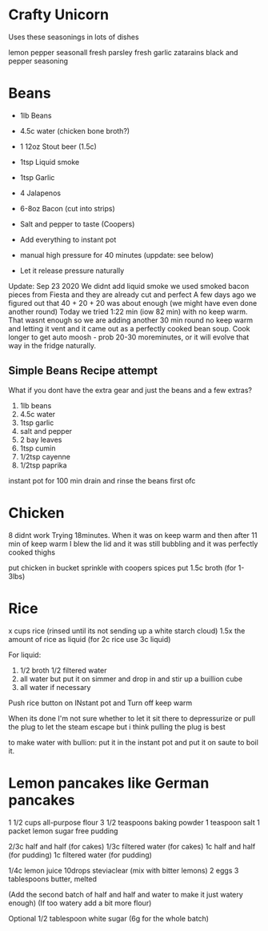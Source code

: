 # Crafty Unicorn #
Uses these seasonings in lots of dishes

lemon pepper
seasonall
fresh parsley
fresh garlic
zatarains black and pepper seasoning


# Beans #
- 1lb Beans
- 4.5c water (chicken bone broth?)
- 1 12oz Stout beer (1.5c)
- 1tsp Liquid smoke
- 1tsp Garlic
- 4 Jalapenos
- 6-8oz Bacon (cut into strips)
- Salt and pepper to taste (Coopers)


- Add everything to instant pot
- manual high pressure for 40 minutes (uppdate: see below)
- Let it release pressure naturally


Update: Sep 23 2020
We didnt add liquid smoke we used smoked bacon pieces from Fiesta and they are already cut and perfect
A few days ago we figured out that 40 + 20 + 20 was about enough (we might have even done another round)
Today we tried 1:22 min (iow 82 min) with no keep warm.  That wasnt enough so we are adding another 30 min round no keep warm and letting it vent and it came out as a perfectly cooked bean soup.  Cook longer to get auto moosh - prob 20-30 moreminutes, or it will evolve that way in the fridge naturally.

## Simple Beans Recipe attempt ##

What if you dont have the extra gear and just the beans and a few extras?
1. 1lb beans
2. 4.5c water
3. 1tsp garlic
4. salt and pepper
5. 2 bay leaves
6. 1tsp cumin
7. 1/2tsp cayenne
8. 1/2tsp paprika

instant pot for 100 min
drain and rinse the beans first ofc


# Chicken #
8 didnt work
Trying 18minutes.  When it was on keep warm and then after 11 min of keep warm I blew the lid and it was still bubbling and it was perfectly cooked thighs

put chicken in bucket
sprinkle with coopers spices
put 1.5c broth (for 1-3lbs)



# Rice #
x cups rice (rinsed until its not sending up a white starch cloud)
1.5x the amount of rice as liquid (for 2c rice use 3c liquid)

For liquid:
1. 1/2 broth 1/2 filtered water
2. all water but put it on simmer and drop in and stir up a buillion cube
3. all water if necessary

Push rice button on INstant pot
and Turn off keep warm 

When its done I'm not sure whether to let it sit there to depressurize or pull the plug to let the steam escape but i think pulling the plug is best

to make water with bullion: put it in the instant pot and put it on saute to boil it.  



# Lemon pancakes like German pancakes #

1 1/2 cups all-purpose flour 3 1/2 teaspoons baking powder 1 teaspoon salt
1 packet lemon sugar free pudding

2/3c half and half (for cakes)
1/3c filtered water (for cakes)
1c half and half (for pudding)
1c filtered water (for pudding)

1/4c lemon juice 
10drops steviaclear (mix with bitter lemons) 2 eggs 3 tablespoons butter, melted

(Add the second batch of half and half and water to make it just watery enough)
(If too watery add a bit more flour)


Optional 1/2 tablespoon white sugar (6g for the whole batch)


